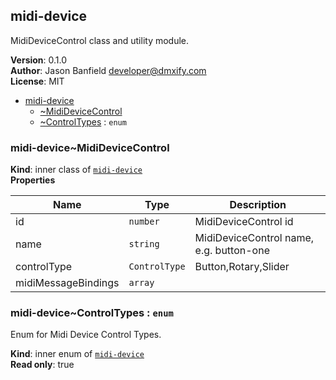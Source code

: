 <a name="module_midi-device"></a>

## midi-device
MidiDeviceControl class and utility module.

**Version**: 0.1.0  
**Author**: Jason Banfield <developer@dmxify.com>  
**License**: MIT  

* [midi-device](#module_midi-device)
    * [~MidiDeviceControl](#module_midi-device..MidiDeviceControl)
    * [~ControlTypes](#module_midi-device..ControlTypes) : <code>enum</code>

<a name="module_midi-device..MidiDeviceControl"></a>

### midi-device~MidiDeviceControl
**Kind**: inner class of [<code>midi-device</code>](#module_midi-device)  
**Properties**

| Name | Type | Description |
| --- | --- | --- |
| id | <code>number</code> | MidiDeviceControl id |
| name | <code>string</code> | MidiDeviceControl name, e.g. button-one |
| controlType | <code>ControlType</code> | Button,Rotary,Slider |
| midiMessageBindings | <code>array</code> |  |

<a name="module_midi-device..ControlTypes"></a>

### midi-device~ControlTypes : <code>enum</code>
Enum for Midi Device Control Types.

**Kind**: inner enum of [<code>midi-device</code>](#module_midi-device)  
**Read only**: true  
